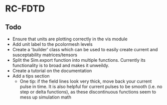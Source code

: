RC-FDTD
=======

Todo
----
* Ensure that units are plotting correctly in the vis module
* Add unit label to the pcolormesh levels
* Create a 'builder' class which can be used to easily create current and susceptability matrices/tensors
* Split the Sim.export function into multiple functions. Currently its functionality is to broad and makes it unweildy.
* Create a tutorial on the documentation
* Add a tips section
    * One tip: if the field lines look very thick, move back your current pulse in time. It is also helpful for current pulses to be smooth (i.e. no step or delta functions), as these discontinuous functions seem to mess up simulation math